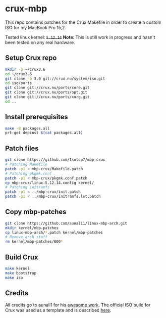 # crux-mbp

This repo contains patches for the Crux Makefile in order to create a custom ISO for my MacBook Pro 15,2.

Tested linux kernel: ~~`5.12.14`~~
**Note**: This is still work in progress and hasn't been tested on any real hardware.

## Setup Crux repo

```bash
mkdir -p ~/crux3.6
cd ~/crux3.6
git clone -b 3.6 git://crux.nu/system/iso.git
cd iso/ports
git clone git://crux.nu/ports/core.git
git clone git://crux.nu/ports/opt.git
git clone git://crux.nu/ports/xorg.git
cd ..
```

## Install prerequisites
```bash
make -B packages.all
prt-get depinst $(cat packages.all)
```

## Patch files

```bash
git clone https://github.com/Isotop7/mbp-crux
# Patching Makefile
patch -p1 < mbp-crux/Makefile.patch
# Patching pkgmk.conf
patch -p1 < mbp-crux/pkgmk.conf.patch
cp mbp-crux/linux-5.12.14.config kernel/
# Patching initramfs
patch -p1 < ../mbp-crux/init.patch
patch -p1 < ../mbp-crux/initramfs.lst.patch
```

## Copy mbp-patches

```bash
git clone https://github.com/aunali1/linux-mbp-arch.git
mkdir kernel/mbp-patches
cp linux-mbp-arch/*.patch kernel/mbp-patches
# Remove arch stuff
rm kernel/mbp-patches/000*
```

## Build Crux

```bash
make kernel
make bootstrap
make iso
```

## Credits

All credits go to aunali1 for his [awesome work](https://github.com/aunali1/linux-mbp-arch).
The official ISO build for Crux was used as a template and is described [here](https://crux.nu/Wiki/OfficialISOBuildProcess).
